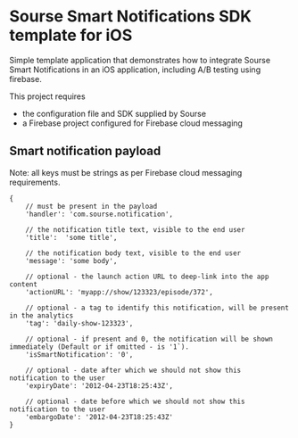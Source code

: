 Sourse Smart Notifications SDK template for iOS
===============================================

Simple template application that demonstrates how to integrate Sourse Smart Notifications in an iOS application, including A/B testing using firebase. 

This project requires
- the configuration file and SDK supplied by Sourse
- a Firebase project configured for Firebase cloud messaging


## Smart notification payload

Note: all keys must be strings as per Firebase cloud messaging requirements. 

```
{
    // must be present in the payload
    'handler': 'com.sourse.notification',

    // the notification title text, visible to the end user
    'title':  'some title',

    // the notification body text, visible to the end user
    'message': 'some body', 

    // optional - the launch action URL to deep-link into the app content
    'actionURL': 'myapp://show/123323/episode/372',

    // optional - a tag to identify this notification, will be present in the analytics
    'tag': 'daily-show-123323',

    // optional - if present and 0, the notification will be shown immediately (Default or if omitted - is '1`).
    'isSmartNotification': '0',

    // optional - date after which we should not show this notification to the user
    'expiryDate': '2012-04-23T18:25:43Z',
    
    // optional - date before which we should not show this notification to the user
    'embargoDate': '2012-04-23T18:25:43Z'
}
```